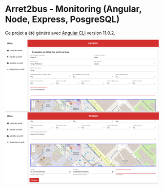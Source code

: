 # Arret2bus - Monitoring (Angular, Node, Express, PosgreSQL)

Ce projet a été généré avec [Angular CLI](https://github.com/angular/angular-cli) version 11.0.2.

![](public/img_01.PNG)
![](public/img_02.PNG)